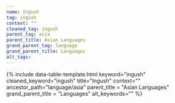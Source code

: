 ```yaml
---
name: Ingush
tag: ingush
context: ""
cleaned_tag: ingush
parent_tag: asia
parent_title: Asian Languages
grand_parent_tag: language
grand_parent_title: Languages
alt_tags: 
---
```


{% include data-table-template.html 
  keyword="ingush" 
  cleaned_keyword="ingush" 
  title="Ingush"
  context=""
  ancestor_path="language/asia" 
  parent_title = "Asian Languages"
  grand_parent_title = "Languages"
  alt_keywords=""
%}

